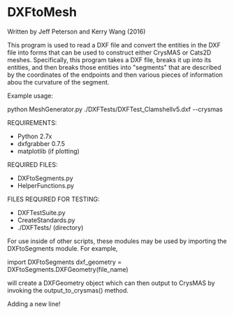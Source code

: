 # DXFtoMesh
Written by Jeff Peterson and Kerry Wang (2016)

This program is used to read a DXF file and convert the entities in the DXF file
into forms that can be used to construct either CrysMAS or Cats2D meshes.
Specifically, this program takes a DXF file, breaks it up into its entities, and
then breaks those entities into "segments" that are described by the coordinates
of the endpoints and then various pieces of information abou the curvature of
the segment.

Example usage:

python MeshGenerator.py ./DXFTests/DXFTest_Clamshellv5.dxf --crysmas

REQUIREMENTS:
- Python 2.7x
- dxfgrabber 0.7.5
- matplotlib (if plotting)

REQUIRED FILES:
- DXFtoSegments.py
- HelperFunctions.py

FILES REQUIRED FOR TESTING:
- DXFTestSuite.py
- CreateStandards.py
- ./DXFTests/ (directory)

For use inside of other scripts, these modules may be used by importing the
DXFtoSegments module. For example,

import DXFtoSegments
dxf_geometry = DXFtoSegments.DXFGeometry(file_name)

will create a DXFGeometry object which can then output to CrysMAS by invoking
the output_to_crysmas() method.

Adding a new line!